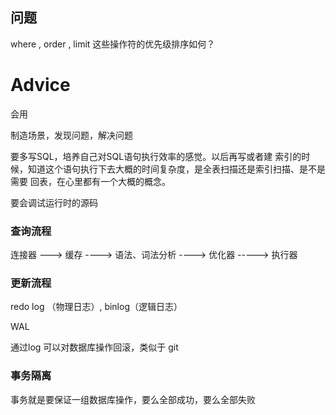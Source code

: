 ## 问题

where , order , limit 这些操作符的优先级排序如何？

 # Advice

会用

制造场景，发现问题，解决问题

要多写SQL，培养自己对SQL语句执行效率的感觉。以后再写或者建 索引的时候，知道这个语句执行下去大概的时间复杂度，是全表扫描还是索引扫描、是不是需要 回表，在心里都有一个大概的概念。

要会调试运行时的源码

### 查询流程

连接器 --->  缓存 ----> 语法、词法分析 ---->  优化器 ----->  执行器

### 更新流程

redo log （物理日志）,  binlog（逻辑日志）

WAL

通过log 可以对数据库操作回滚，类似于 git

### 事务隔离

事务就是要保证一组数据库操作，要么全部成功，要么全部失败

